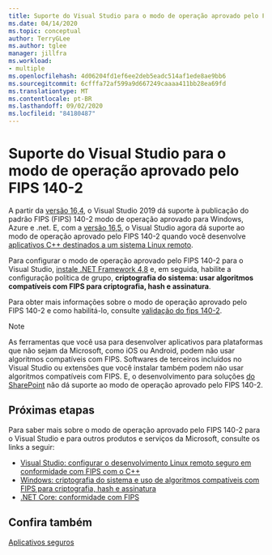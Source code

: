 ```yaml
---
title: Suporte do Visual Studio para o modo de operação aprovado pelo FIPS 140-2
ms.date: 04/14/2020
ms.topic: conceptual
author: TerryGLee
ms.author: tglee
manager: jillfra
ms.workload:
- multiple
ms.openlocfilehash: 4d06204fd1ef6ee2deb5eadc514af1ede8ae9bb6
ms.sourcegitcommit: 6cfffa72af599a9d667249caaaa411bb28ea69fd
ms.translationtype: MT
ms.contentlocale: pt-BR
ms.lasthandoff: 09/02/2020
ms.locfileid: "84180487"
---
```

# <a name="visual-studio-support-for-the-fips-140-2-approved-mode-of-operation"></a>Suporte do Visual Studio para o modo de operação aprovado pelo FIPS 140-2

A partir da [versão 16,4](/visualstudio/releases/2019/release-notes-v16.4/), o Visual Studio 2019 dá suporte à publicação do padrão FIPS (FIPS) 140-2 modo de operação aprovado para Windows, Azure e .net. E, com a [versão 16,5](/visualstudio/releases/2019/release-notes-archive-v16.5), o Visual Studio agora dá suporte ao modo de operação aprovado pelo FIPS 140-2 quando você desenvolve [aplicativos C++ destinados a um sistema Linux remoto](/cpp/linux/set-up-fips-compliant-secure-remote-linux-development/).

Para configurar o modo de operação aprovado pelo FIPS 140-2 para o Visual Studio, [instale .NET Framework 4,8](https://dotnet.microsoft.com/download/dotnet-framework/net48) e, em seguida, habilite a configuração política de grupo, **criptografia do sistema: usar algoritmos compatíveis com FIPS para criptografia, hash e assinatura**.

Para obter mais informações sobre o modo de operação aprovado pelo FIPS 140-2 e como habilitá-lo, consulte [validação do fips 140-2](/windows/security/threat-protection/fips-140-validation/).

> [!NOTE]
> As ferramentas que você usa para desenvolver aplicativos para plataformas que não sejam da Microsoft, como iOS ou Android, podem não usar algoritmos compatíveis com FIPS. Softwares de terceiros incluídos no Visual Studio ou extensões que você instalar também podem não usar algoritmos compatíveis com FIPS. E, o desenvolvimento para soluções [do SharePoint](/sharepoint/security-for-sharepoint-server/federal-information-processing-standard-security-standards/) não dá suporte ao modo de operação aprovado pelo FIPS 140-2.

## <a name="next-steps"></a>Próximas etapas

Para saber mais sobre o modo de operação aprovado pelo FIPS 140-2 para o Visual Studio e para outros produtos e serviços da Microsoft, consulte os links a seguir:

- [Visual Studio: configurar o desenvolvimento Linux remoto seguro em conformidade com FIPS com o C++](/cpp/linux/set-up-fips-compliant-secure-remote-linux-development/)
- [Windows: criptografia do sistema e uso de algoritmos compatíveis com FIPS para criptografia, hash e assinatura](/windows/security/threat-protection/security-policy-settings/system-cryptography-use-fips-compliant-algorithms-for-encryption-hashing-and-signing)
- [.NET Core: conformidade com FIPS](/dotnet/standard/security/fips-compliance/)

## <a name="see-also"></a>Confira também

[Aplicativos seguros](securing-applications.md)
